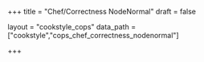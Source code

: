 +++
title = "Chef/Correctness NodeNormal"
draft = false

layout = "cookstyle_cops"
data_path = ["cookstyle","cops_chef_correctness_nodenormal"]

+++

<!-- The content of this page is automatically generated from the
cops_chef_correctness_nodenormal.yml file in github.com/chef/cookstyle/blob/master/docs-chef-io/data/cookstyle/. -->
